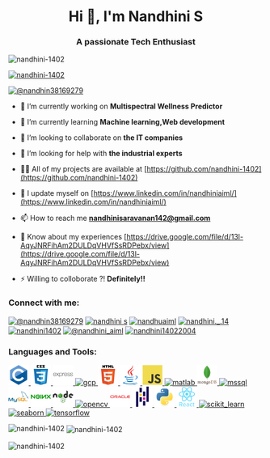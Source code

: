 <h1 align="center">Hi 👋, I'm Nandhini S</h1>
<h3 align="center">A passionate Tech Enthusiast</h3>

<p align="left"> <img src="https://komarev.com/ghpvc/?username=nandhini-1402&label=Profile%20views&color=0e75b6&style=flat" alt="nandhini-1402" /> </p>

<p align="left"> <a href="https://github.com/ryo-ma/github-profile-trophy"><img src="https://github-profile-trophy.vercel.app/?username=nandhini-1402" alt="nandhini-1402" /></a> </p>

<p align="left"> <a href="https://twitter.com/@nandhin38169279" target="blank"><img src="https://img.shields.io/twitter/follow/@nandhin38169279?logo=twitter&style=for-the-badge" alt="@nandhin38169279" /></a> </p>



- 🔭 I’m currently working on **Multispectral Wellness Predictor**

- 🌱 I’m currently learning **Machine learning,Web development**

- 👯 I’m looking to collaborate on **the IT companies**

- 🤝 I’m looking for help with **the industrial experts**

- 👨‍💻 All of my projects are available at [https://github.com/nandhini-1402](https://github.com/nandhini-1402)

- 📝 I update myself on [https://www.linkedin.com/in/nandhiniaiml/](https://www.linkedin.com/in/nandhiniaiml/)

- 📫 How to reach me **nandhinisaravanan142@gmail.com**

- 📄 Know about my experiences [https://drive.google.com/file/d/13l-AqyJNRFihAm2DULDqVHVfSsRDPebx/view](https://drive.google.com/file/d/13l-AqyJNRFihAm2DULDqVHVfSsRDPebx/view)

- ⚡ Willing to colloborate ?! **Definitely!!**

<h3 align="left">Connect with me:</h3>
<p align="left">
<a href="https://twitter.com/@nandhin38169279" target="blank"><img align="center" src="https://raw.githubusercontent.com/rahuldkjain/github-profile-readme-generator/master/src/images/icons/Social/twitter.svg" alt="@nandhin38169279" height="30" width="40" /></a>
<a href="https://linkedin.com/in/nandhini s" target="blank"><img align="center" src="https://raw.githubusercontent.com/rahuldkjain/github-profile-readme-generator/master/src/images/icons/Social/linked-in-alt.svg" alt="nandhini s" height="30" width="40" /></a>
<a href="https://kaggle.com/nandhuaiml" target="blank"><img align="center" src="https://raw.githubusercontent.com/rahuldkjain/github-profile-readme-generator/master/src/images/icons/Social/kaggle.svg" alt="nandhuaiml" height="30" width="40" /></a>
<a href="https://instagram.com/nandhini._.14" target="blank"><img align="center" src="https://raw.githubusercontent.com/rahuldkjain/github-profile-readme-generator/master/src/images/icons/Social/instagram.svg" alt="nandhini._.14" height="30" width="40" /></a>
<a href="https://www.codechef.com/users/nandhini1402" target="blank"><img align="center" src="https://cdn.jsdelivr.net/npm/simple-icons@3.1.0/icons/codechef.svg" alt="nandhini1402" height="30" width="40" /></a>
<a href="https://www.hackerrank.com/@nandhini_aiml" target="blank"><img align="center" src="https://raw.githubusercontent.com/rahuldkjain/github-profile-readme-generator/master/src/images/icons/Social/hackerrank.svg" alt="@nandhini_aiml" height="30" width="40" /></a>
<a href="https://www.leetcode.com/nandhini14022004" target="blank"><img align="center" src="https://raw.githubusercontent.com/rahuldkjain/github-profile-readme-generator/master/src/images/icons/Social/leet-code.svg" alt="nandhini14022004" height="30" width="40" /></a>
</p>

<h3 align="left">Languages and Tools:</h3>
<p align="left"> <a href="https://www.cprogramming.com/" target="_blank" rel="noreferrer"> <img src="https://raw.githubusercontent.com/devicons/devicon/master/icons/c/c-original.svg" alt="c" width="40" height="40"/> </a> <a href="https://www.w3schools.com/css/" target="_blank" rel="noreferrer"> <img src="https://raw.githubusercontent.com/devicons/devicon/master/icons/css3/css3-original-wordmark.svg" alt="css3" width="40" height="40"/> </a> <a href="https://expressjs.com" target="_blank" rel="noreferrer"> <img src="https://raw.githubusercontent.com/devicons/devicon/master/icons/express/express-original-wordmark.svg" alt="express" width="40" height="40"/> </a> <a href="https://cloud.google.com" target="_blank" rel="noreferrer"> <img src="https://www.vectorlogo.zone/logos/google_cloud/google_cloud-icon.svg" alt="gcp" width="40" height="40"/> </a> <a href="https://www.w3.org/html/" target="_blank" rel="noreferrer"> <img src="https://raw.githubusercontent.com/devicons/devicon/master/icons/html5/html5-original-wordmark.svg" alt="html5" width="40" height="40"/> </a> <a href="https://www.java.com" target="_blank" rel="noreferrer"> <img src="https://raw.githubusercontent.com/devicons/devicon/master/icons/java/java-original.svg" alt="java" width="40" height="40"/> </a> <a href="https://developer.mozilla.org/en-US/docs/Web/JavaScript" target="_blank" rel="noreferrer"> <img src="https://raw.githubusercontent.com/devicons/devicon/master/icons/javascript/javascript-original.svg" alt="javascript" width="40" height="40"/> </a> <a href="https://www.mathworks.com/" target="_blank" rel="noreferrer"> <img src="https://upload.wikimedia.org/wikipedia/commons/2/21/Matlab_Logo.png" alt="matlab" width="40" height="40"/> </a> <a href="https://www.mongodb.com/" target="_blank" rel="noreferrer"> <img src="https://raw.githubusercontent.com/devicons/devicon/master/icons/mongodb/mongodb-original-wordmark.svg" alt="mongodb" width="40" height="40"/> </a> <a href="https://www.microsoft.com/en-us/sql-server" target="_blank" rel="noreferrer"> <img src="https://www.svgrepo.com/show/303229/microsoft-sql-server-logo.svg" alt="mssql" width="40" height="40"/> </a> <a href="https://www.mysql.com/" target="_blank" rel="noreferrer"> <img src="https://raw.githubusercontent.com/devicons/devicon/master/icons/mysql/mysql-original-wordmark.svg" alt="mysql" width="40" height="40"/> </a> <a href="https://www.nginx.com" target="_blank" rel="noreferrer"> <img src="https://raw.githubusercontent.com/devicons/devicon/master/icons/nginx/nginx-original.svg" alt="nginx" width="40" height="40"/> </a> <a href="https://nodejs.org" target="_blank" rel="noreferrer"> <img src="https://raw.githubusercontent.com/devicons/devicon/master/icons/nodejs/nodejs-original-wordmark.svg" alt="nodejs" width="40" height="40"/> </a> <a href="https://opencv.org/" target="_blank" rel="noreferrer"> <img src="https://www.vectorlogo.zone/logos/opencv/opencv-icon.svg" alt="opencv" width="40" height="40"/> </a> <a href="https://www.oracle.com/" target="_blank" rel="noreferrer"> <img src="https://raw.githubusercontent.com/devicons/devicon/master/icons/oracle/oracle-original.svg" alt="oracle" width="40" height="40"/> </a> <a href="https://pandas.pydata.org/" target="_blank" rel="noreferrer"> <img src="https://raw.githubusercontent.com/devicons/devicon/2ae2a900d2f041da66e950e4d48052658d850630/icons/pandas/pandas-original.svg" alt="pandas" width="40" height="40"/> </a> <a href="https://www.python.org" target="_blank" rel="noreferrer"> <img src="https://raw.githubusercontent.com/devicons/devicon/master/icons/python/python-original.svg" alt="python" width="40" height="40"/> </a> <a href="https://reactjs.org/" target="_blank" rel="noreferrer"> <img src="https://raw.githubusercontent.com/devicons/devicon/master/icons/react/react-original-wordmark.svg" alt="react" width="40" height="40"/> </a> <a href="https://scikit-learn.org/" target="_blank" rel="noreferrer"> <img src="https://upload.wikimedia.org/wikipedia/commons/0/05/Scikit_learn_logo_small.svg" alt="scikit_learn" width="40" height="40"/> </a> <a href="https://seaborn.pydata.org/" target="_blank" rel="noreferrer"> <img src="https://seaborn.pydata.org/_images/logo-mark-lightbg.svg" alt="seaborn" width="40" height="40"/> </a> <a href="https://www.tensorflow.org" target="_blank" rel="noreferrer"> <img src="https://www.vectorlogo.zone/logos/tensorflow/tensorflow-icon.svg" alt="tensorflow" width="40" height="40"/> </a> </p>

<p><img align="left" src="https://github-readme-stats.vercel.app/api/top-langs?username=nandhini-1402&show_icons=true&locale=en&layout=compact" alt="nandhini-1402" /></p>

<p>&nbsp;<img align="center" src="https://github-readme-stats.vercel.app/api?username=nandhini-1402&show_icons=true&locale=en" alt="nandhini-1402" /></p>

<p><img align="center" src="https://github-readme-streak-stats.herokuapp.com/?user=nandhini-1402&" alt="nandhini-1402" /></p>
